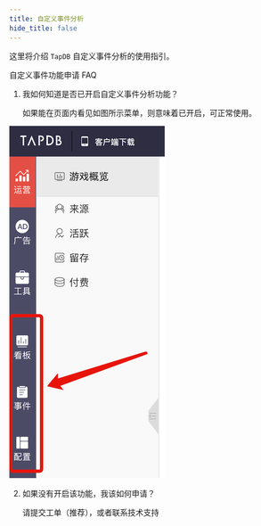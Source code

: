 ```yaml
---
title: 自定义事件分析
hide_title: false
---
```


这里将介绍 `TapDB` 自定义事件分析的使用指引。

自定义事件功能申请 FAQ

1. 我如何知道是否已开启自定义事件分析功能？

   如果能在页面内看见如图所示菜单，则意味着已开启，可正常使用。

![菜单](/img/customEvent/event_menu2.png)

2. 如果没有开启该功能，我该如何申请？

   请提交工单（推荐），或者联系技术支持
